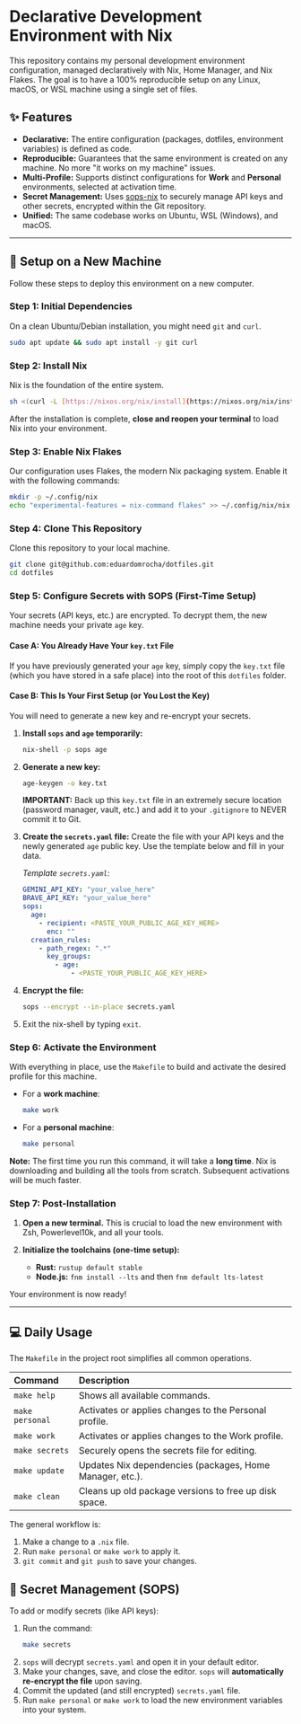 # Declarative Development Environment with Nix

This repository contains my personal development environment configuration, managed declaratively with Nix, Home Manager, and Nix Flakes. The goal is to have a 100% reproducible setup on any Linux, macOS, or WSL machine using a single set of files.

## ✨ Features

* **Declarative:** The entire configuration (packages, dotfiles, environment variables) is defined as code.
* **Reproducible:** Guarantees that the same environment is created on any machine. No more "it works on my machine" issues.
* **Multi-Profile:** Supports distinct configurations for **Work** and **Personal** environments, selected at activation time.
* **Secret Management:** Uses [sops-nix](https://github.com/Mic92/sops-nix) to securely manage API keys and other secrets, encrypted within the Git repository.
* **Unified:** The same codebase works on Ubuntu, WSL (Windows), and macOS.

---

## 🚀 Setup on a New Machine

Follow these steps to deploy this environment on a new computer.

### Step 1: Initial Dependencies

On a clean Ubuntu/Debian installation, you might need `git` and `curl`.

```bash
sudo apt update && sudo apt install -y git curl
```

### Step 2: Install Nix

Nix is the foundation of the entire system.

```bash
sh <(curl -L [https://nixos.org/nix/install](https://nixos.org/nix/install)) --daemon
```
After the installation is complete, **close and reopen your terminal** to load Nix into your environment.

### Step 3: Enable Nix Flakes

Our configuration uses Flakes, the modern Nix packaging system. Enable it with the following commands:

```bash
mkdir -p ~/.config/nix
echo "experimental-features = nix-command flakes" >> ~/.config/nix/nix.conf
```

### Step 4: Clone This Repository

Clone this repository to your local machine.

```bash
git clone git@github.com:eduardomrocha/dotfiles.git
cd dotfiles
```

### Step 5: Configure Secrets with SOPS (First-Time Setup)

Your secrets (API keys, etc.) are encrypted. To decrypt them, the new machine needs your private `age` key.

#### Case A: You Already Have Your `key.txt` File

If you have previously generated your `age` key, simply copy the `key.txt` file (which you have stored in a safe place) into the root of this `dotfiles` folder.

#### Case B: This Is Your First Setup (or You Lost the Key)

You will need to generate a new key and re-encrypt your secrets.

1.  **Install `sops` and `age` temporarily:**
    ```bash
    nix-shell -p sops age
    ```

2.  **Generate a new key:**
    ```bash
    age-keygen -o key.txt
    ```
    **IMPORTANT:** Back up this `key.txt` file in an extremely secure location (password manager, vault, etc.) and add it to your `.gitignore` to NEVER commit it to Git.

3.  **Create the `secrets.yaml` file:** Create the file with your API keys and the newly generated `age` public key. Use the template below and fill in your data.

    *Template `secrets.yaml`:*
    ```yaml
    GEMINI_API_KEY: "your_value_here"
    BRAVE_API_KEY: "your_value_here"
    sops:
      age:
        - recipient: <PASTE_YOUR_PUBLIC_AGE_KEY_HERE>
          enc: ""
      creation_rules:
        - path_regex: ".*"
          key_groups:
            - age:
                - <PASTE_YOUR_PUBLIC_AGE_KEY_HERE>
    ```

4.  **Encrypt the file:**
    ```bash
    sops --encrypt --in-place secrets.yaml
    ```
5.  Exit the nix-shell by typing `exit`.

### Step 6: Activate the Environment

With everything in place, use the `Makefile` to build and activate the desired profile for this machine.

* For a **work machine**:
    ```bash
    make work
    ```
* For a **personal machine**:
    ```bash
    make personal
    ```

**Note:** The first time you run this command, it will take a **long time**. Nix is downloading and building all the tools from scratch. Subsequent activations will be much faster.

### Step 7: Post-Installation

1.  **Open a new terminal.** This is crucial to load the new environment with Zsh, Powerlevel10k, and all your tools.

2.  **Initialize the toolchains (one-time setup):**
    * **Rust:** `rustup default stable`
    * **Node.js:** `fnm install --lts` and then `fnm default lts-latest`

Your environment is now ready!

---

## 💻 Daily Usage

The `Makefile` in the project root simplifies all common operations.

| Command | Description |
| :--- | :--- |
| `make help` | Shows all available commands. |
| `make personal` | Activates or applies changes to the Personal profile. |
| `make work` | Activates or applies changes to the Work profile. |
| `make secrets` | Securely opens the secrets file for editing. |
| `make update` | Updates Nix dependencies (packages, Home Manager, etc.). |
| `make clean` | Cleans up old package versions to free up disk space. |

The general workflow is:
1.  Make a change to a `.nix` file.
2.  Run `make personal` or `make work` to apply it.
3.  `git commit` and `git push` to save your changes.

## 🔑 Secret Management (SOPS)

To add or modify secrets (like API keys):

1.  Run the command:
    ```bash
    make secrets
    ```
2.  `sops` will decrypt `secrets.yaml` and open it in your default editor.
3.  Make your changes, save, and close the editor. `sops` will **automatically re-encrypt the file** upon saving.
4.  Commit the updated (and still encrypted) `secrets.yaml` file.
5.  Run `make personal` or `make work` to load the new environment variables into your system.
